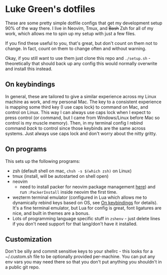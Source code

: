 # Luke Green's dotfiles

These are some pretty simple dotfile configs that get my development setup 90%
of the way there. I live in Neovim, Tmux, and ~~Bash~~ Zsh for all of my work,
which allows me to spin up my setup with just a few files.

If you find these useful to you, that's great, but don't count on them not to
change. In fact, count on them to change often and without warning.

Okay, if you still want to use them just clone this repo and `./setup.sh` -
theoretically that should back up any config this would normally overwrite and
install this instead.

## On keybindings

In general, these are tailored to give a similar experience across my Linux
machine as work, and my personal Mac. The key to a consistent experience is
mapping some third key (I use caps lock) to command on Mac, and control on
Linux. This way I can always use caps lock when I expect to press control (or
command, but I came from Windows/Linux before Mac so control is my muscle
memory). Then, in my terminal config I rebind command _back_ to control since
those keybinds are the same across systems. Just always use caps lock and don't
worry about the nitty gritty.

## On programs

This sets up the following programs:

- zsh (default shell on mac, `chsh -s $(which zsh)` on Linux)
- tmux (install, will be autostarted on shell open)
- neovim
  - need to install packer for neovim package management
    [here](https://github.com/wbthomason/packer.nvim)) and run `:PackerInstall`
    inside neovim the first time.
- wezterm terminal emulator (configured in Lua which allows me to dynamically
  rebind keys based on OS, see [On keybindings](#on-keybindings) for details).
  It's a fine terminal emulator, but Lua for config is great, font ligatures are
  nice, and built in themes are a bonus.
- Lots of programming language specific stuff in `zshenv` - just delete lines if
  you don't need support for that lang/don't have it installed.

## Customization

Don't be silly and commit sensitive keys to your shellrc - this looks for a
~/.custom.sh file to be optionally provided per-machine. You can put any env
vars you may need there so that you don't put anything you shouldn't in a public
git repo.
